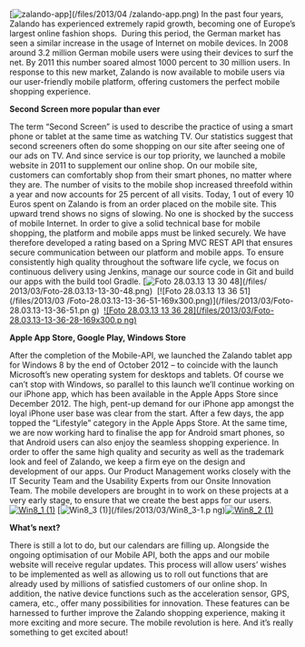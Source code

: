 [![zalando-app](/files/2013/04/zalando-app-300x300.png)](/files/2013/04
/zalando-app.png) In the past four years, Zalando has experienced extremely
rapid growth, becoming one of Europe’s largest online fashion shops.  During
this period, the German market has seen a similar increase in the usage of
Internet on mobile devices. In 2008 around 3.2 million German mobile users
were using their devices to surf the net. By 2011 this number soared almost
1000 percent to 30 million users. In response to this new market, Zalando is
now available to mobile users via our user-friendly mobile platform, offering
customers the perfect mobile shopping experience.

**Second Screen more popular than ever**

The term “Second Screen” is used to describe the practice of using a smart
phone or tablet at the same time as watching TV. Our statistics suggest that
second screeners often do some shopping on our site after seeing one of our
ads on TV. And since service is our top priority, we launched a mobile website
in 2011 to supplement our online shop. On our mobile site, customers can
comfortably shop from their smart phones, no matter where they are. The number
of visits to the mobile shop increased threefold within a year and now
accounts for 25 percent of all visits. Today, 1 out of every 10 Euros spent on
Zalando is from an order placed on the mobile site. This upward trend shows no
signs of slowing. No one is shocked by the success of mobile Internet. In
order to give a solid technical base for mobile shopping, the platform and
mobile apps must be linked securely. We have therefore developed a rating
based on a Spring MVC REST API that ensures secure communication between our
platform and mobile apps. To ensure consistently high quality throughout the
software life cycle, we focus on continuous delivery using Jenkins, manage our
source code in Git and build our apps with the build tool Gradle. [![Foto
28.03.13 13 30 48](/files/2013/03/Foto-28.03.13-13-30-48-169x300.png)](/files/
2013/03/Foto-28.03.13-13-30-48.png)  [![Foto 28.03.13 13 36 51](/files/2013/03
/Foto-28.03.13-13-36-51-169x300.png)](/files/2013/03/Foto-28.03.13-13-36-51.pn
g)  [![Foto 28.03.13 13 36 28](/files/2013/03/Foto-28.03.13-13-36-28-169x300.p
ng)](/files/2013/03/Foto-28.03.13-13-36-28.png)

**Apple App Store, Google Play, Windows Store**

After the completion of the Mobile-API, we launched the Zalando tablet app for
Windows 8 by the end of October 2012 – to coincide with the launch Microsoft’s
new operating system for desktops and tablets. Of course we can’t stop with
Windows, so parallel to this launch we’ll continue working on our iPhone app,
which has been available in the Apple Apps Store since December 2012. The
high, pent-up demand for our iPhone app amongst the loyal iPhone user base was
clear from the start. After a few days, the app topped the “Lifestyle”
category in the Apple Apps Store. At the same time, we are now working hard to
finalise the app for Android smart phones, so that Android users can also
enjoy the seamless shopping experience. In order to offer the same high
quality and security as well as the trademark look and feel of Zalando, we
keep a firm eye on the design and development of our apps. Our Product
Management works closely with the IT Security Team and the Usability Experts
from our Onsite Innovation Team. The mobile developers are brought in to work
on these projects at a very early stage, to ensure that we create the best
apps for our users. [![Win8_1
(1)](/files/2013/03/Win8_1-1-300x168.png)](/files/2013/03/Win8_1-1.png)
[![Win8_3 (1)](/files/2013/03/Win8_3-1-300x168.png)](/files/2013/03/Win8_3-1.p
ng)[![Win8_2
(1)](/files/2013/03/Win8_2-1-300x168.png)](/files/2013/03/Win8_2-1.png)

**What’s next?**

There is still a lot to do, but our calendars are filling up. Alongside the
ongoing optimisation of our Mobile API, both the apps and our mobile website
will receive regular updates. This process will allow users’ wishes to be
implemented as well as allowing us to roll out functions that are already used
by millions of satisfied customers of our online shop. In addition, the native
device functions such as the acceleration sensor, GPS, camera, etc., offer
many possibilities for innovation. These features can be harnessed to further
improve the Zalando shopping experience, making it more exciting and more
secure. The mobile revolution is here. And it’s really something to get
excited about!

